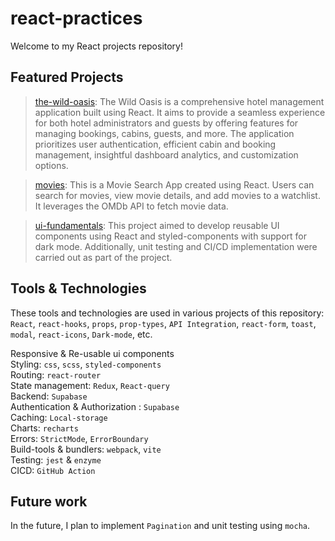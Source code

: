 # react-practices

Welcome to my React projects repository!

## **Featured Projects**

> [the-wild-oasis](https://github.com/ksachin7/react-practices/tree/4061c6d6ff0ab49fdc09c3593373917a87f271b9/the-wild-oasis): The Wild Oasis is a comprehensive hotel management application built using React. It aims to provide a seamless experience for both hotel administrators and guests by offering features for managing bookings, cabins, guests, and more. The application prioritizes user authentication, efficient cabin and booking management, insightful dashboard analytics, and customization options.

> [movies](https://github.com/ksachin7/react-practices/tree/4061c6d6ff0ab49fdc09c3593373917a87f271b9/movies): This is a Movie Search App created using React. Users can search for movies, view movie details, and add movies to a watchlist. It leverages the OMDb API to fetch movie data.

> [ui-fundamentals](https://github.com/ksachin7/react-practices/tree/main/ui-fundamentals): This project aimed to develop reusable UI components using React and styled-components with support for dark mode. Additionally, unit testing and CI/CD implementation were carried out as part of the project.  

## **Tools & Technologies**  

These tools and technologies are used in various projects of this repository:  
`React`, `react-hooks`, `props`, `prop-types`, `API Integration`, `react-form`, `toast`, `modal`, `react-icons`, `Dark-mode`, etc.

Responsive & Re-usable ui components  
Styling: `css`, `scss`, `styled-components`  
Routing: `react-router`  
State management: `Redux`, `React-query`  
Backend: `Supabase`  
Authentication & Authorization : `Supabase`  
Caching: `Local-storage`  
Charts: `recharts`  
Errors: `StrictMode`, `ErrorBoundary`  
Build-tools & bundlers: `webpack`, `vite`  
Testing: `jest` & `enzyme`  
CICD: `GitHub Action`

## Future work

In the future, I plan to implement `Pagination` and unit testing using `mocha`.
